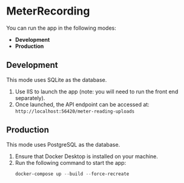# MeterRecording

You can run the app in the following modes:
- **Development**
- **Production**

## Development
This mode uses SQLite as the database.

1. Use IIS to launch the app (note: you will need to run the front end separately).
2. Once launched, the API endpoint can be accessed at:  
   `http://localhost:56420/meter-reading-uploads`

## Production
This mode uses PostgreSQL as the database.

1. Ensure that Docker Desktop is installed on your machine.
2. Run the following command to start the app:
   ```powershell
   docker-compose up --build --force-recreate
